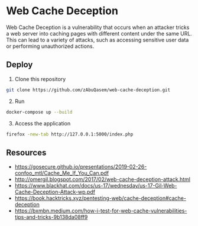 # Web Cache Deception
Web Cache Deception is a vulnerability that occurs when an attacker tricks a web server into caching pages with different content under the same URL. This can lead to a variety of attacks, such as accessing sensitive user data or performing unauthorized actions.
## Deploy
1. Clone this repository
```sh 
git clone https://github.com/zAbuQasem/web-cache-deception.git
```
2. Run
```sh 
docker-compose up --build
```
3. Access the application
```sh 
firefox -new-tab http://127.0.0.1:5000/index.php
```
## Resources 
- https://gosecure.github.io/presentations/2019-02-26-confoo_mtl/Cache_Me_If_You_Can.pdf
- http://omergil.blogspot.com/2017/02/web-cache-deception-attack.html
- https://www.blackhat.com/docs/us-17/wednesday/us-17-Gil-Web-Cache-Deception-Attack-wp.pdf
- https://book.hacktricks.xyz/pentesting-web/cache-deception#cache-deception
- https://bxmbn.medium.com/how-i-test-for-web-cache-vulnerabilities-tips-and-tricks-9b138da08ff9
